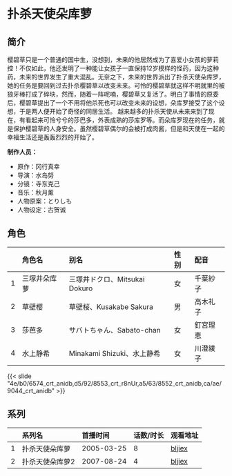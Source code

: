 # 扑杀天使朵库萝


## 简介

樱碧草只是一个普通的国中生，没想到，未来的他居然成为了喜爱小女孩的萝莉控！不仅如此，他还发明了一种能让女孩子一直保持12岁模样的怪药，因为这种药，未来的世界发生了重大混乱。无奈之下，未来的世界派出了扑杀天使朵库罗，她的任务是要回到过去扑杀樱碧草以改变未来。可怜的樱碧草就这样不明就里的被狼牙棒打成了碎块，然而，随着一阵呢喃，樱碧草又复活了。明白了事情的原委后，樱碧草提出了一个不用将他杀死也可以改变未来的设想，朵库罗接受了这个设想，于是两人便开始了奇怪的同居生活。
越来越多的扑杀天使从未来来到了现在，有看起来可怜兮兮的莎巴多，外表成熟的莎库罗等。而朵库罗现在的任务，就是保护樱碧草的人身安全。虽然樱碧草偶尔的会被打成肉酱，但是和天使在一起的幸福生活还是轰轰烈烈的开始了。

**制作人员：**
- 原作：冈行真幸
- 导演：水岛努
- 分镜：寺东克己
- 音乐：秋月薰
- 人物原案：とりしも
- 人物设定：古贺诚

## 角色

|     |   角色名   |   别名  | 性别 |  配音  |
|:--- |:------  |:----      |:---  |:--   |
| 1 | 三塚井朵库萝 | 三塚井ドクロ、Mitsukai Dokuro | 女 | 千葉紗子 |
| 2 | 草壁樱 | 草壁桜、Kusakabe Sakura | 男 | 高木礼子 |
| 3 | 莎芭多 | サバトちゃん、Sabato-chan | 女 | 釘宮理恵 |
| 4 | 水上静希 | Minakami Shizuki、水上静希 | 女 | 川澄綾子 |

{{< slide "4e/b0/6574_crt_anidb,d5/92/8553_crt_r8nUr,a5/63/8552_crt_anidb,ca/ae/9044_crt_anidb" >}}

## 系列

|     |   系列名   |   首播时间  | 话数/时长  | 观看地址 |
|:---  |:------    |:----      |:---       |:---  |
| 1 | 扑杀天使朵库萝 | 2005-03-25 | 8 | [bljiex](https://svip.bljiex.cc/so.php?wd=扑杀天使)  |
| 2 | 扑杀天使朵库萝2 | 2007-08-24 | 4 | [bljiex](https://svip.bljiex.cc/so.php?wd=扑杀天使)  |



